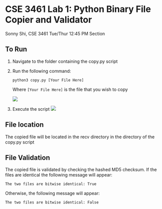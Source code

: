 # CSE 3461 Lab 1: Python Binary File Copier and Validator

Sonny Shi, CSE 3461 Tue/Thur 12:45 PM Section

## To Run

1. Navigate to the folder containing the copy.py script
2. Run the following command:

	`python3 copy.py [Your File Here]`

	Where `[Your File Here]` is the file that you wish to copy

	<img src = "http://i.imgur.com/P3naipx.png">
3. Execute the script
	<img src = "http://i.imgur.com/WabAVeh.png">

## File location

The copied file will be located in the recv directory in the directory of the copy.py script

## File Validation

The copied file is validated by checking the hashed MD5 checksum. If the files are identical the following message will appear:

`The two files are bitwise identical: True`

Otherwise, the following message will appear:

`The two files are bitwise identical: False`

